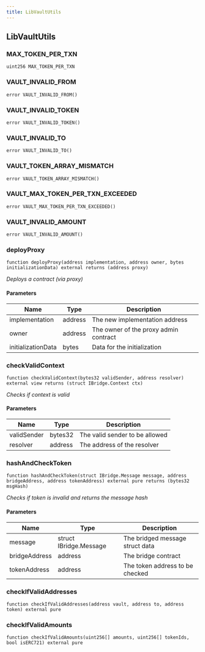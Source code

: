 ```yaml
---
title: LibVaultUtils
---
```


## LibVaultUtils

### MAX_TOKEN_PER_TXN

```solidity
uint256 MAX_TOKEN_PER_TXN
```

### VAULT_INVALID_FROM

```solidity
error VAULT_INVALID_FROM()
```

### VAULT_INVALID_TOKEN

```solidity
error VAULT_INVALID_TOKEN()
```

### VAULT_INVALID_TO

```solidity
error VAULT_INVALID_TO()
```

### VAULT_TOKEN_ARRAY_MISMATCH

```solidity
error VAULT_TOKEN_ARRAY_MISMATCH()
```

### VAULT_MAX_TOKEN_PER_TXN_EXCEEDED

```solidity
error VAULT_MAX_TOKEN_PER_TXN_EXCEEDED()
```

### VAULT_INVALID_AMOUNT

```solidity
error VAULT_INVALID_AMOUNT()
```

### deployProxy

```solidity
function deployProxy(address implementation, address owner, bytes initializationData) external returns (address proxy)
```

_Deploys a contract (via proxy)_

#### Parameters

| Name               | Type    | Description                           |
| ------------------ | ------- | ------------------------------------- |
| implementation     | address | The new implementation address        |
| owner              | address | The owner of the proxy admin contract |
| initializationData | bytes   | Data for the initialization           |

### checkValidContext

```solidity
function checkValidContext(bytes32 validSender, address resolver) external view returns (struct IBridge.Context ctx)
```

_Checks if context is valid_

#### Parameters

| Name        | Type    | Description                    |
| ----------- | ------- | ------------------------------ |
| validSender | bytes32 | The valid sender to be allowed |
| resolver    | address | The address of the resolver    |

### hashAndCheckToken

```solidity
function hashAndCheckToken(struct IBridge.Message message, address bridgeAddress, address tokenAddress) external pure returns (bytes32 msgHash)
```

_Checks if token is invalid and returns the message hash_

#### Parameters

| Name          | Type                   | Description                     |
| ------------- | ---------------------- | ------------------------------- |
| message       | struct IBridge.Message | The bridged message struct data |
| bridgeAddress | address                | The bridge contract             |
| tokenAddress  | address                | The token address to be checked |

### checkIfValidAddresses

```solidity
function checkIfValidAddresses(address vault, address to, address token) external pure
```

### checkIfValidAmounts

```solidity
function checkIfValidAmounts(uint256[] amounts, uint256[] tokenIds, bool isERC721) external pure
```
